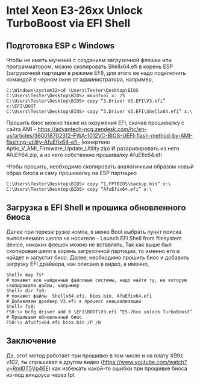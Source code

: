 # Intel Xeon E3-26xx Unlock TurboBoost via EFI Shell

## Подготовка ESP c Windows
Чтобы не иметь мучений с созданием загрузочной флешки или программатором, можно скопировать Shellx64.efi в корень ESP (загрузочной партиции в режиме EFI), для этого ее надо подключить командой в черном окне от администратора, например,
```
C:\Windows\system32>cd \Users\Tester\Desktop\BIOS
C:\Users\Tester\Desktop\BIOS> mountvol x: /S
C:\Users\Tester\Desktop\BIOS> copy “3.Driver V3.EFI\V3.efi” x:\EFI\BOOT
C:\Users\Tester\Desktop\BIOS> copy “3.Driver V3.EFI\Shellx64.efi” x:\
```
Прошить биос можно также из окружения EFI, скачав прошивалку с сайта AMI - https://advantech-ncg.zendesk.com/hc/en-us/articles/360018702312-FWA-1012VC-BIOS-UEFI-flash-method-by-AMI-flashing-utility-AfuEfix64-efi- (конкртено Aptio_V_AMI_Firmware_Update_Utility.zip)
И разаривировать из него AfuEfi64.zip, а из него собственно прошивалку AfuEfix64.efi

Чтобы прошить, необходимо скопировать аналогичным образом новый образ биоса и саму прошивалку на ESP партицию
```
C:\Users\Tester\Desktop\BIOS> copy “1.FPTBIOS\backup.bin” x:\
C:\Users\Tester\Desktop\BIOS> copy “AfuEfix64.efi” x:\
```
## Загрузка в EFI Shell и прошика обновленного биоса
Далее при перезагрузке компа, в меню  Boot  выбрать пункт поиска выполняемого шелла на носителе - Launch EFI Shell from filesystem device, никаких флешек можно не вставлять, 
Так как выше был скопирован шелл в корень загрузочной партиции, то именно его и найдет и запустит биос. Далее, необходимо прошить биос и добавить загрузку EFI драйвера, как описано в видео, а именно, 
```
Shell> map fs*
# покажет все найденные файловые системы, надо найти ту, на которую скопировали файлы, например
Shell> dir fs0:
# покажет файлы  Shellx64.efi, bios.bin, AfuEfix64.efi
# Добавляем драйвер V3.efi в процесс инициализации
Shell> fs0:
FS0:\> bcfg driver add 0 \EFI\BOOT\V3.efi “E5-26xx unlock TurboBoost”
# Прошиваем обновленный биос
FS0:\> AfuEfix64.efi bios.bin /P /B
```

## Заключение
Да, этот метод работает при прошивке в том числе и на плату X99z v102, ты спрашивал в другом видео (https://www.youtube.com/watch?v=RmI0T5Vp46E) как избежать какой-то ошибки при прошивке биоса из-под виндоуса через fpt
